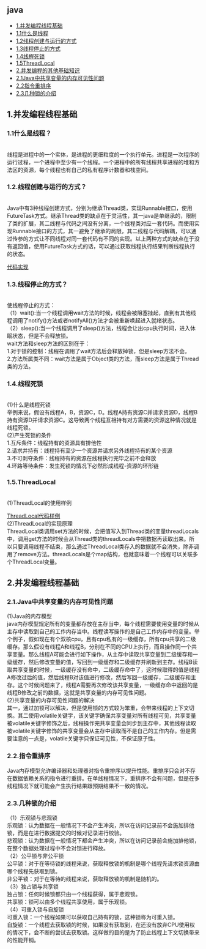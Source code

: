 ## java
* [1.并发编程线程基础](#1)
* [1.1什么是线程](#1.1)
* [1.2线程创建与运行的方式](#1.2)
* [1.3线程停止的方式](#1.3)
* [1.4线程死锁](#1.4)
* [1.5ThreadLocal](#1.5)
* [2.并发编程的其他基础知识](#2)
* [2.1Java中共享变量的内存可见性问题](#2.1)
* [2.2指令重排序](#2.2)
* [2.3几种锁的介绍](#2.2)


<h2 id="1">1.并发编程线程基础</h2>
  <h3 id="1.1">1.1什么是线程？</h3><br>
线程是进程中的一个实体，是进程的更细粒度的一个执行单元。进程是一次程序的运行过程，一个进程中至少有一个线程。一个进程中的所有线程共享进程的堆和方法区的资源，每个线程也有自己的私有程序计数器和栈空间。<br>
  <h3 id="1.2">1.2.线程创建与运行的方式？</h3><br>
  Java中有3种线程创建方式，分别为继承Thread类，实现Runnable接口，使用FutureTask方式。继承Thread类的缺点在于灵活性，其一java是单继承的，限制了类的扩展，其二线程与代码之间没有分离，一个线程类对应一套代码。而使用实现Runnable接口的方式，其一避免了继承的局限，其二线程与代码解耦，可以通过传参的方式让不同线程对同一套代码有不同的实现。以上两种方式的缺点在于没有返回值，使用FutureTask方式的话，可以通过获取线程执行结果判断线程执行的状态。

[代码实现](./code/java并发编程之美/线程创建的方式)
  <h3 id="1.3">1.3.线程停止的方式？</h3><br>
  使线程停止的方式：<br>
  （1）wait():当一个线程调用wait方法的时候，线程会被阻塞挂起，直到有其他线程调用了notify()方法或者notifyAll()方法才会被重新唤起进入就绪状态。<br>
  （2）sleep():当一个线程调用了sleep()方法，线程会让出cpu执行时间，进入休眠状态，但是不会释放锁。<br>
  wait方法和sleep方法的区别在于：<br>
  1.对于锁的控制：线程在调用了wait方法后会释放掉锁，但是sleep方法不会。<br>
  2.方法所属类不同：wait方法是属于Object类的方法，而sleep方法是属于Thread类的方法。<br>
  <h3 id="1.4">1.4.线程死锁</h3><br>
  (1)什么是线程死锁<br>
  举例来说，假设有线程A，B，资源C，D。线程A持有资源C并请求资源D，线程B持有资源D并请求资源C。这导致两个线程互相持有对方需要的资源这种情况就是线程死锁。<br>
  (2)产生死锁的条件<br>
  1.互斥条件：线程持有的资源具有排他性<br>
  2.请求并持有：线程持有至少一个资源并请求另外线程持有的某个资源<br>
  3.不可剥夺条件：线程持有的资源在线程执行完毕之前不会释放<br>
  4.环路等待条件：发生死锁的情况下必然形成线程-资源的环形链<br>
  <h3 id="1.5">1.5.ThreadLocal</h3><br>
  (1)ThreadLocal的使用样例<br>
  
[ThreadLocal代码样例](./code/java并发编程之美/ThreadLocalDemo) <br>
  (2)ThreadLocal的实现原理<br>
  ThreadLocal类调用set方法的时候，会把值写入到Thread类的变量threadLocals中，调用get方法的时候会从Thread类的threadLocals中把数据再读取出来。所以只要调用线程不结束，那么通过ThreadLocal类存入的数据就不会消失，除非调用了remove方法。threadLocals是个map结构，也就意味着一个线程可以关联多个ThreadLocal变量。
<h2 id="2">2.并发编程线程基础</h2>
  <h3 id="2.1">2.1.Java中共享变量的内存可见性问题</h3>
  (1)Java的内存模型<br>
    java内存模型规定所有的变量都存放在主存当中，每个线程需要使用变量的时候从主存中读取到自己的工作内存当中。线程读写操作的是自己工作内存中的变量。举个例子，假如现在有个双核cpu，且有cpu私有的一级缓存，所有cpu共享的二级缓存。那么假设有线程A和线程B，分别在不同的CPU上执行，而且操作同一个共享变量。那么线程A可能会进行如下操作，从主存中读取共享变量到二级缓存和一级缓存，然后修改变量的值，写回到一级缓存和二级缓存并刷新到主存。线程B读取共享变量的时候，一级缓存没有命中，二级缓存命中了，这时候取得的值是线程A修改过后的值，然后线程B对该值进行修改，然后写回一级缓存，二级缓存和主存。这个时候问题来了，线程A需要再次修改该共享变量，一级缓存命中返回的是线程B修改之前的数据，这就是共享变量的内存可见性问题。<br>
  (2)共享变量的内存可见性问题的解决<br>
  其一，通过加锁可以解决，但是使用锁的方式较为笨重，会带来线程的上下文切换。其二使用volatile关键字，该关键字确保共享变量对所有线程可见，共享变量被volatile关键字修饰之后，线程操作完共享变量会同步到主存中，其他线程读取被volatile关键字修饰的共享变量会从主存中读取而不是自己的工作内存。但是需要注意的一点是，volatile关键字只保证可见性，不保证原子性。
  <h3 id="2.2">2.2.指令重排序</h3>
  Java内存模型允许编译器和处理器对指令重排序以提升性能。重排序只会对不存在数据依赖关系的指令进行重排。在单线程情况下，重排序不会有问题，但是在多线程情况下就可能会产生执行结果跟预期结果不一致的情况。
  <h3 id="2.3">2.3.几种锁的介绍</h3>
  （1）乐观锁与悲观锁<br>
  乐观锁：认为数据在一般情况下不会产生冲突，所以在访问记录前不会施加排他锁，而是在进行数据提交的时候对记录进行校验。<br>
  悲观锁：认为数据在一般情况下都会产生冲突，所以在访问记录前会施加排他锁，在整个数据处理过程中不会对锁进行释放。<br>
  （2）公平锁与非公平锁<br>
  公平锁：对于在等待锁的线程来说，获取释放锁的机制是哪个线程先请求锁资源由哪个线程先获取到锁。<br>
  非公平锁：对于在等待的线程来说，获取释放锁的机制是随机的。<br>
  （3）独占锁与共享锁<br>
  独占锁：任何时候锁都只由一个线程获得，属于悲观锁。<br>
  共享锁：锁可以由多个线程共享使用，属于乐观锁。<br>
  （4）可重入锁与自旋锁<br>
  可重入锁：一个线程如果可以获取自己持有的锁，这种锁称为可重入锁。<br>
  自旋锁：一个线程去获取锁的时候，如果没有获取到，在还没有放弃CPU使用权的情况下，会不断的尝试去获取锁。这样做的目的是为了防止线程上下文切换带来的性能开销。<br>

